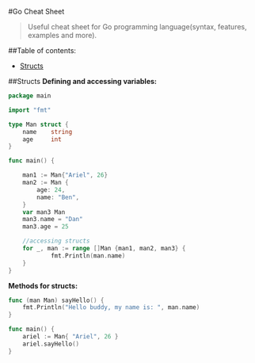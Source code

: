 #Go Cheat Sheet
>Useful cheat sheet for Go programming language(syntax, features, examples and more).

##Table of contents:
- [Structs](#structs)


##Structs
**Defining and accessing variables:**
```go
package main

import "fmt"

type Man struct {
	name	string
	age		int
}

func main() {

	man1 := Man{"Ariel", 26}
	man2 := Man {
		age: 24,
		name: "Ben",
	}
	var man3 Man
	man3.name = "Dan"
	man3.age = 25

	//accessing structs
	for _, man := range []Man {man1, man2, man3} {
			fmt.Println(man.name)
	}
}
```
**Methods for structs:**
```go
func (man Man) sayHello() {
	fmt.Println("Hello buddy, my name is: ", man.name)
}

func main() {
	ariel := Man{ "Ariel", 26 }
	ariel.sayHello()
}
```
